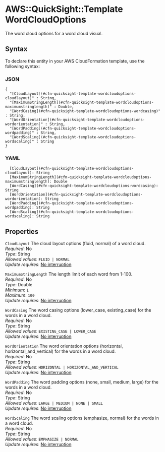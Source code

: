 # AWS::QuickSight::Template WordCloudOptions<a name="aws-properties-quicksight-template-wordcloudoptions"></a>

The word cloud options for a word cloud visual\.

## Syntax<a name="aws-properties-quicksight-template-wordcloudoptions-syntax"></a>

To declare this entity in your AWS CloudFormation template, use the following syntax:

### JSON<a name="aws-properties-quicksight-template-wordcloudoptions-syntax.json"></a>

```
{
  "[CloudLayout](#cfn-quicksight-template-wordcloudoptions-cloudlayout)" : String,
  "[MaximumStringLength](#cfn-quicksight-template-wordcloudoptions-maximumstringlength)" : Double,
  "[WordCasing](#cfn-quicksight-template-wordcloudoptions-wordcasing)" : String,
  "[WordOrientation](#cfn-quicksight-template-wordcloudoptions-wordorientation)" : String,
  "[WordPadding](#cfn-quicksight-template-wordcloudoptions-wordpadding)" : String,
  "[WordScaling](#cfn-quicksight-template-wordcloudoptions-wordscaling)" : String
}
```

### YAML<a name="aws-properties-quicksight-template-wordcloudoptions-syntax.yaml"></a>

```
  [CloudLayout](#cfn-quicksight-template-wordcloudoptions-cloudlayout): String
  [MaximumStringLength](#cfn-quicksight-template-wordcloudoptions-maximumstringlength): Double
  [WordCasing](#cfn-quicksight-template-wordcloudoptions-wordcasing): String
  [WordOrientation](#cfn-quicksight-template-wordcloudoptions-wordorientation): String
  [WordPadding](#cfn-quicksight-template-wordcloudoptions-wordpadding): String
  [WordScaling](#cfn-quicksight-template-wordcloudoptions-wordscaling): String
```

## Properties<a name="aws-properties-quicksight-template-wordcloudoptions-properties"></a>

`CloudLayout`  <a name="cfn-quicksight-template-wordcloudoptions-cloudlayout"></a>
The cloud layout options \(fluid, normal\) of a word cloud\.  
*Required*: No  
*Type*: String  
*Allowed values*: `FLUID | NORMAL`  
*Update requires*: [No interruption](https://docs.aws.amazon.com/AWSCloudFormation/latest/UserGuide/using-cfn-updating-stacks-update-behaviors.html#update-no-interrupt)

`MaximumStringLength`  <a name="cfn-quicksight-template-wordcloudoptions-maximumstringlength"></a>
The length limit of each word from 1\-100\.  
*Required*: No  
*Type*: Double  
*Minimum*: `1`  
*Maximum*: `100`  
*Update requires*: [No interruption](https://docs.aws.amazon.com/AWSCloudFormation/latest/UserGuide/using-cfn-updating-stacks-update-behaviors.html#update-no-interrupt)

`WordCasing`  <a name="cfn-quicksight-template-wordcloudoptions-wordcasing"></a>
The word casing options \(lower\_case, existing\_case\) for the words in a word cloud\.  
*Required*: No  
*Type*: String  
*Allowed values*: `EXISTING_CASE | LOWER_CASE`  
*Update requires*: [No interruption](https://docs.aws.amazon.com/AWSCloudFormation/latest/UserGuide/using-cfn-updating-stacks-update-behaviors.html#update-no-interrupt)

`WordOrientation`  <a name="cfn-quicksight-template-wordcloudoptions-wordorientation"></a>
The word orientation options \(horizontal, horizontal\_and\_vertical\) for the words in a word cloud\.  
*Required*: No  
*Type*: String  
*Allowed values*: `HORIZONTAL | HORIZONTAL_AND_VERTICAL`  
*Update requires*: [No interruption](https://docs.aws.amazon.com/AWSCloudFormation/latest/UserGuide/using-cfn-updating-stacks-update-behaviors.html#update-no-interrupt)

`WordPadding`  <a name="cfn-quicksight-template-wordcloudoptions-wordpadding"></a>
The word padding options \(none, small, medium, large\) for the words in a word cloud\.  
*Required*: No  
*Type*: String  
*Allowed values*: `LARGE | MEDIUM | NONE | SMALL`  
*Update requires*: [No interruption](https://docs.aws.amazon.com/AWSCloudFormation/latest/UserGuide/using-cfn-updating-stacks-update-behaviors.html#update-no-interrupt)

`WordScaling`  <a name="cfn-quicksight-template-wordcloudoptions-wordscaling"></a>
The word scaling options \(emphasize, normal\) for the words in a word cloud\.  
*Required*: No  
*Type*: String  
*Allowed values*: `EMPHASIZE | NORMAL`  
*Update requires*: [No interruption](https://docs.aws.amazon.com/AWSCloudFormation/latest/UserGuide/using-cfn-updating-stacks-update-behaviors.html#update-no-interrupt)